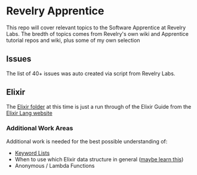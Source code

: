 # Revelry Apprentice
This repo will cover relevant topics to the Software Apprentice at Revelry Labs.  The bredth of topics comes from Revelry's own wiki and Apprentice tutorial repos and wiki, plus some of my own selection

## Issues
The list of 40+ issues was auto created via script from Revelry Labs.

## Elixir
The [Elixir folder](https://github.com/BenRongey/BenApprenticeship/tree/master/elixir) at this time is just a run through of the Elixir Guide from the [Elixir Lang website](https://elixir-lang.org/)

### Additional Work Areas
Additional work is needed for the best possible understanding of:
* [Keyword Lists](https://elixir-lang.org/getting-started/keywords-and-maps.html#keyword-lists)
* When to use which Elixir data structure in general ([maybe learn this](https://dev.to/talum/which-data-structure-should-i-use-an-elixir-cheat-sheet-3epe))
* Anonymous / Lambda Functions
